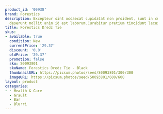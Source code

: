 ```yaml
---
product_id: '00938'
brand: Forestics
description: Excepteur sint occaecat cupidatat non proident, sunt in culpa qui officia
  deserunt mollit anim id est laborum.Curabitur pretium tincidunt lacus.
title: Forestics Dredz Tie
skus:
- available: true
  condition: New
  currentPrice: '29.37'
  discount: '0.0'
  oldPrice: '29.37'
  promotion: false
  sku: S0093801
  skuName: Forestics Dredz Tie - Black
  thumbnailURL: https://picsum.photos/seed/S0093801/300/300
  imageURL: https://picsum.photos/seed/S0093801/600/600
layout: product
categories:
- - Health & Care
  - Grault
  - Bar
  - Blurri
---
```

